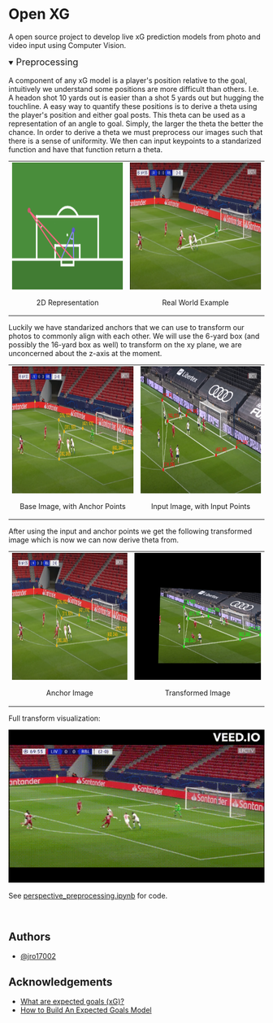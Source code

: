 
# Open XG 

A open source project to develop live xG prediction models 
from photo and video input using Computer Vision. 

<details open>
<summary> <font size = 4> Preprocessing </font> </summary>
<br>
A component of any xG model is a player's position relative to the goal, intuitively we understand some positions are more difficult than others. I.e. A headon shot 10 yards out is easier than a shot 5 yards out but hugging the touchline. A easy way to quantify these positions is to derive a theta using the player's position and either goal posts. This theta can be used as a representation of an angle to goal. Simply, the larger the theta the better the chance. In order to derive a theta we must preprocess our images such that there is a sense of uniformity. We then can input keypoints to a standarized function and have that function return a theta.


<center>
<table><tr>
<td> <img src="./visualizations/theta_vis.png" alt="2D Representation" style="height: 250px;"/> 
        <center> 
                <p> 2D Representation </p> 
        </center>
</td>
<td> <img src="./visualizations/irl_theta_vis.png" alt="Real World Example" style="height: 250px;"/>
        <center> 
                <p> Real World Example </p> 
        </center>
</td>
</tr></table>
</center>

Luckily we have standarized anchors that we can use to transform our photos to commonly align with each other. We will use the 6-yard box (and possibly the 16-yard box as well) to transform on the xy plane, we are unconcerned about the z-axis at the moment.

<center>
<table><tr>
<td> <img src="./visualizations/anchor_pts_vis.png" alt="Drawing" style="height: 250px;"/> 
    <center> 
            <p> Base Image, with Anchor Points </p> 
    </center>
</td>
<td> <img src="./visualizations/input_pts_vis.PNG" alt="Drawing" style="height: 250px;"/> 
    <center> 
            <p> Input Image, with Input Points </p> 
    </center>
</td>
</tr></table>
</center>

After using the input and anchor points we get the following transformed image which is now we can now derive theta from.
<center>
<table><tr>
<td> <img src="./visualizations/anchor_pts_vis.png" alt="Drawing" style="height: 250px;"/> 
    <center> 
            <p> Anchor Image </p> 
    </center>
</td>
<td> <img src="./visualizations/transform_vis.png" alt="Drawing" style="height: 250px;"/> 
    <center> 
            <p> Transformed Image </p> 
    </center>
</td>
</tr></table>
</center>

Full transform visualization:
<center>
<img src='./visualizations/transform_vis.gif' width= '720'/>
</center>

See [perspective_preprocessing.ipynb](https://github.com/jro17002/OpenXG/blob/master/perspective_preprocessing.ipynb) for code.

</details>

<br> 

## Authors

- [@jro17002](https://www.github.com/jro17002)


## Acknowledgements

 - [What are expected goals (xG)? ](https://theanalyst.com/na/2021/07/what-are-expected-goals-xg/)
 - [How to Build An Expected Goals Model](https://www.youtube.com/watch?v=bpjLyFyLlXs&t=1201s)

